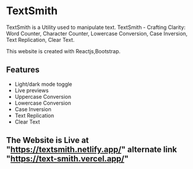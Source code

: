 # TextSmith

TextSmith is a Utility used to manipulate text. TextSmith - Crafting Clarity: Word Counter, Character Counter, Lowercase Conversion, Case Inversion, Text Replication, Clear Text.

This website is created with Reactjs,Bootstrap.



## Features

- Light/dark mode toggle
- Live previews
- Uppercase Conversion
- Lowercase Conversion
- Case Inversion
- Text Replication
- Clear Text


## The Website is Live at "https://textsmith.netlify.app/"  alternate link "https://text-smith.vercel.app/"
